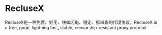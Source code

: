 # RecluseX
RecluseX是一种免费、好用、快如闪电、稳定、抵审查的代理协议。RecluseX is a free, good, lightning fast, stable, censorship-resistant proxy protocol.
